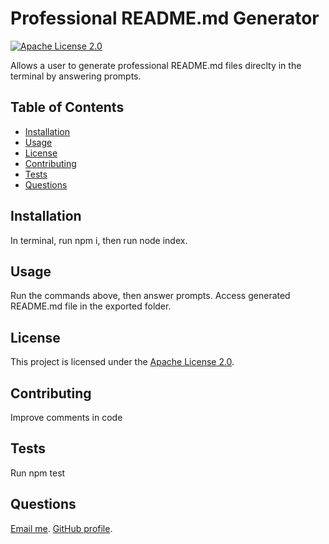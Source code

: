 # Professional README.md Generator
[![Apache License 2.0](https://img.shields.io/badge/License-Apache%20License%202.0-brightGreen)](https://www.apache.org/licenses/LICENSE-2.0)

Allows a user to generate professional README.md files direclty in the terminal by answering prompts.
## Table of Contents
- [Installation](#installation)
- [Usage](#usage)
- [License](#license)
- [Contributing](#contributing)
- [Tests](#tests)
- [Questions](#questions)
## Installation
In terminal, run npm i, then run node index.
## Usage
Run the commands above, then answer prompts. Access generated README.md file in the exported folder.
## License
This project is licensed under the [Apache License 2.0](https://www.apache.org/licenses/LICENSE-2.0).
## Contributing
Improve comments in code
## Tests
Run npm test
## Questions
[Email  me](mailto:ilan.tmrmn@gmail.com). [GitHub profile](https://github.com/ilantimerman).
